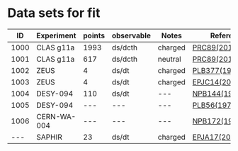 # Data sets for fit
|ID      |Experiment|points  |observable|Notes   |References|
|--------|--------|------|-----|------|--------|
|1000|CLAS g11a|1993|ds/dcth|charged|[PRC89(2014)055208](https://inspirehep.net/record/1285225)|
|1001|CLAS g11a|617 |ds/dcth|neutral|[PRC89(2014)055208](https://inspirehep.net/record/1285225)|
|1002|ZEUS|4|ds/dt|charged|[PLB377(1996)259](https://inspirehep.net/record/415642)|
|1003|ZEUS|4|ds/dt|charged|[EPJC14(2000)213](https://inspirehep.net/record/508770)|
|1004|DESY-094|110|ds/dt|---|[NPB144(1978)22](https://inspirehep.net/record/130415)|
|1005|DESY-094|---|---|---|[PLB56(1975)408](https://inspirehep.net/record/98876)|
|1006|CERN-WA-004|---|---|---|[NPB172(1980)1](https://inspirehep.net/record/153022)|
|---|SAPHIR|23|ds/dt|charged|[EPJA17(2003)269](https://inspirehep.net/record/621792#)|
